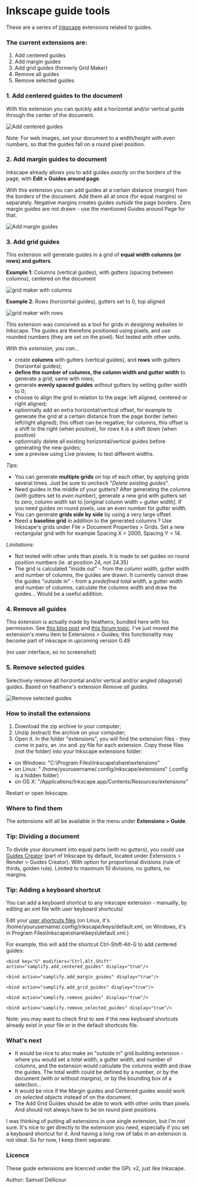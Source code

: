 Inkscape guide tools
===================

These are a series of [Inkscape](http://inkscape.org/) extensions related to guides.

### The current extensions are:

1. Add centered guides
2. Add margin guides
3. Add grid guides (formerly Grid Maker)
4. Remove all guides
5. Remove selected guides

### 1. Add centered guides to the document

With this extension you can quickly add a horizontal and/or vertical guide through the center of the document.

![Add centered guides](img/centered.png)

Note: For web images, set your document to a width/height with even numbers, so that the guides fall on a round pixel position.

### 2. Add margin guides to document

Inkscape already allows you to add guides _exactly_ on the borders of the page, with **Edit > Guides around page**. 

With this extension you can add guides at a certain distance (_margin_) from the borders of the document. Add them all at once (for equal margins) or separately. Negative margins creates guides _outside_ the page borders. Zero margin guides are not drawn - use the mentioned Guides around Page for that.

![Add margin guides](img/margins.png)

### 3. Add grid guides

This extension will generate guides in a grid of **equal width columns (or rows) and gutters**.

**Example 1**: Columns (vertical guides), with gutters (spacing between columns), centered on the document

![grid maker with columns](img/inkscape-gridmaker.png)

**Example 2**: Rows (horizontal guides), gutters set to 0, top aligned

![grid maker with rows](img/inkscape-gridmaker2.png)

This extension was conceived as a tool for grids in designing websites in Inkscape. The guides are therefore positioned using pixels, and use rounded numbers (they are set on the pixel). Not tested with other units. 

_With this extension, you can..._

- create **columns** with gutters (vertical guides), and **rows** with gutters (horizontal guides);
- **define the number of columns, the column width and gutter width** to generate a grid; same with rows;
- generate **evenly spaced guides** *without* gutters by setting gutter width to 0;
- choose to align the grid in relation to the page: left aligned, centered or right aligned;
- optionnally add an extra horizontal/vertical offset, for example to generate the grid at a certain distance from the page border (when left/right aligned); this offset can be negative; for columns, this offset is a shift to the right (when positive), for rows it is a shift down (when positive)
- optionnally delete all existing horizontal/vertical guides before generating the new guides;
- see a preview using Live preview, to test different widths.

_Tips:_

- You can generate **multiple grids** on top of each other, by applying grids several times. Just be sure to uncheck "*Delete existing guides*". 
- Need guides in the middle of your gutters? After generating the columns (with gutters set to *even* number), generate a new grid with gutters set to zero, column width set to [original column width + gutter width]. If you need guides on round pixels, use an even number for gutter width.
- You can generate **grids side by side** by using a very large offset.
- Need a **baseline grid** in addition to the generated columns ? Use Inkscape's grids under File > Document Properties > Grids. Set a new rectangular grid with for example Spacing X = 2000, Spacing Y = 14.

_Limitations:_

- Not tested with other units than pixels. It is made to set guides on round position numbers (ie. at position 24, not 24.35)
- The grid is calculated "inside out" - from the _column width_, gutter width and number of columns, the guides are drawn. It currently cannot draw the guides "outside in" - from a _predefined total width_, a gutter width and number of columns, calculate the columns width and draw the guides... Would be a useful addition.

### 4. Remove all guides

This extension is actually made by heathenx, bundled here with his permission. See [this blog post](http://screencasters.heathenx.org/blog/2009/06/09/inkscape-extension-remove-guides/) and [this forum topic](https://www.ruby-forum.com/topic/188929). I've just moved the extension's menu item to Extensions > Guides; this functionality may become part of inkscape in upcoming version 0.49

(no user interface, so no screenshot) 

### 5. Remove selected guides

Selectively remove all horizontal and/or vertical and/or angled (diagonal) guides. Based on heathenx's extension _Remove all guides_.

![Remove selected guides](img/remove.png)

### How to install the extensions

1. Download the zip archive to your computer;
2. Unzip (extract) the archive on your computer;
3. Open it. In the folder "extensions", you will find the extension files - they come in pairs, an .inx and .py file for each extension. Copy these files (not the folder) into your Inkscape extensions folder:

- on Windows: "C:\Program Files\Inkscape\share\extensions"
- on Linux: " /home/yourusername/.config/inkscape/extensions" (.config is a hidden folder)
- on OS X: "/Applications/Inkscape.app/Contents/Resources/extensions" 

Restart or open Inkscape.

### Where to find them

The extensions will all be available in the menu under **Extensions > Guide**.

### Tip: Dividing a document

To divide your document into equal parts (with no gutters), you could use [Guides Creator](http://code.google.com/p/inkscape-guides-creator/) (part of Inkscape by default, located under Extensions > Render > Guides Creator). With option for proportional divisions (rule of thirds, golden rule). Limited to maximum 10 divisions, no gutters, no margins. 

### Tip: Adding a keyboard shortcut

You can add a keyboard shortcut to any inkscape extension - manually, by editing an xml file with user keyboard shortcuts)

Edit your [user shortcuts files](http://wiki.inkscape.org/wiki/index.php/Customizing_Inkscape) (on Linux, it's /home/yourusername/.config/inkscape/keys/default.xml, on Windows, it's in Program Files\Inkscape\share\keys\default.xml.)

For example, this will add the shortcut Ctrl-Shift-Alt-G to add centered guides:

`<bind key="G" modifiers="Ctrl,Alt,Shift" action="samplify.add_centered_guides" display="true"/>`

`<bind action="samplify.add_margin_guides" display="true"/>`

`<bind action="samplify.add_grid_guides" display="true"/>`

`<bind action="samplify.remove_guides" display="true"/>`

`<bind action="samplify.remove_selected_guides" display="true"/>`

Note: you may want to check first to see if the new keyboard shortcuts already exist in your file or in the default shortcuts file.

### What's next

- It would be nice to also make an "outside in" grid building extension - where you would set a _total width_, a gutter width, and number of columns, and the extension would calculate the columns width and draw the guides. The total width could be defined by a number, or by the document (with or without margins), or by the bounding box of a selection...
- It would be nice if the Margin guides and Centered guides would work _on selected objects_ instead of on the document.
- The Add Grid Guides should be able to work with other units than pixels. And should not always have to be on round pixel positions.

I was thinking of putting all extensions in one single extension, but I'm not sure. It's nice to get directly to the extension you need, especially if you set a keyboard shortcut for it. And having a long row of tabs in an extension is not ideal. So for now, I keep them separate.

### Licence

These guide extensions are licenced under the GPL v2, just like Inkscape.

Author: Samuel Dellicour